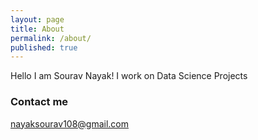 ```yaml
---
layout: page
title: About
permalink: /about/
published: true
---
```


Hello I am Sourav Nayak!
 I work on Data Science Projects


### Contact me

[nayaksourav108@gmail.com](mailto:nayaksourav108@gmail.com)
